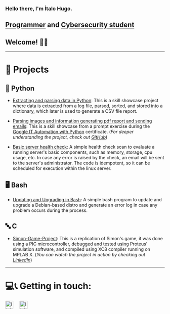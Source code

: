 ### Hello there, I'm Ítalo Hugo.

## [Programmer](https://github.com/ItaloHugoMDS) and [Cybersecurity student](https://www.linkedin.com/in/italohugomds)

## Welcome! 👋😁  

---  

# 👾 Projects  

## 🐍 Python  

- [Extracting and parsing data in Python](https://github.com/ItaloHugoMDS/Extracting_and_parsing_data_in_Python):
This is a skill showcase project where data is extracted from a log file, parsed, sorted, and stored into a
dictionary, which later is used to generate a CSV file report.  

- [Parsing images and information generating pdf report and sending emails](https://github.com/ItaloHugoMDS/Parsing_images_and_information_generating_pdf_report_and_sending_emails):
This is a skill showcase from a prompt exercise during the [Google IT Automation with Python](https://www.coursera.org/account/accomplishments/specialization/certificate/SZ5MYEQC5RUK "You can also check my LinkedIn")
certificate. (*For deeper understanding the project, check out [GitHub](https://github.com/ItaloHugoMDS/Parsing_images_and_information_generating_pdf_report_and_sending_emails)*)  

- [Basic server health check](https://github.com/ItaloHugoMDS/Basic_server_health_check): A simple health check scan to
evaluate a running server's basic components, such as memory, storage, cpu usage, etc. In case any error is raised by
the check, an email will be sent to the server's administrator. The code is idempotent, so it can be scheduled for
execution within the linux server.  

## 🖥️ Bash  

- [Updating and Upgrading in Bash](https://github.com/ItaloHugoMDS/Updating_and_Upgrading_in_Bash): A simple bash
program to update and upgrade a Debian-based distro and generate an error log in case any problem occurs during the
process.  

## 🔤 C  

- [Simon-Game-Project](https://github.com/ItaloHugoMDS/Simon-Game-Project---PIC18F4520---Milford-4x20-BKP): This is a
replication of Simon's game, it was done using a PIC microcontroller, debugged and tested using Proteus' simulation
software, and compiled using XC8 compiler running on MPLAB X. 
(*You can watch the project in action by checking out [LinkedIn](https://www.linkedin.com/posts/italohugomds_this-is-a-showcase-of-my-simon-game-project-activity-7122417932701188096-V0bT?utm_source=share&utm_medium=member_desktop)*)  

---  

# 💻📞 Getting in touch:  

[<img alt="Italo Hugo | Gmail" src="https://assets.dryicons.com/uploads/icon/svg/7991/542d59e8-621a-4332-a462-4edea4e31742.svg" title="Email" width="25px"/>][email]&nbsp;&nbsp;&nbsp;&nbsp;
[<img alt="Italo Hugo | LinkedIn" src="https://assets.dryicons.com/uploads/icon/svg/9739/f5c30466-2c9f-49b2-9ef6-e5107182920c.svg" title="LinkedIn" width="25px"/>][linkedin]  

[email]:<mailto:silvaitalohugom@gmail.com>
[linkedin]:<https://www.linkedin.com/in/italohugomds>
